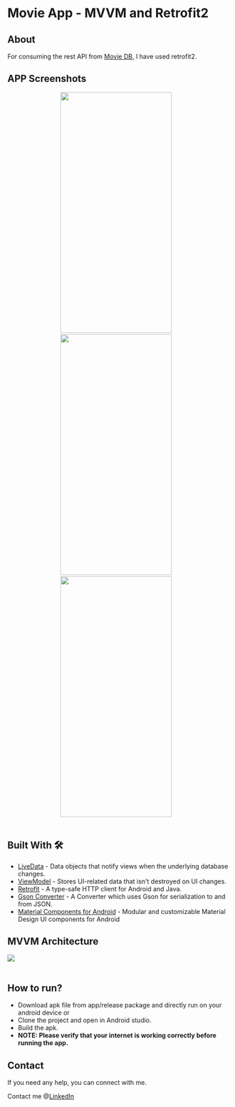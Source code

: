 # Movie App - MVVM and Retrofit2

## About
For consuming the rest API from <a href="https://developers.themoviedb.org/3/movies/get-popular-movies" target="_blank">Movie DB</a>, I have used retrofit2.
<br>

## APP Screenshots
<div align="center">
<img width="250" height="541" class="img-fluid text-center" src="https://user-images.githubusercontent.com/35829879/92633121-eddcd680-f2ef-11ea-82dc-2fce81fc71d7.png"/>&nbsp;&nbsp;&nbsp;&nbsp;
<img width="250" height="541" class="img-fluid text-center" src="https://user-images.githubusercontent.com/35829879/92633155-fc2af280-f2ef-11ea-8aed-d25dcf637909.png"/>&nbsp;&nbsp;&nbsp;&nbsp;
<img width="250" height="541" class="img-fluid text-center" src="https://user-images.githubusercontent.com/35829879/92633165-fe8d4c80-f2ef-11ea-98f4-070dd1d06303.png"/>&nbsp;&nbsp;&nbsp;&nbsp;
</div>

<br>

## Built With 🛠
 - [LiveData](https://developer.android.com/topic/libraries/architecture/livedata) - Data objects that notify views when the underlying database changes.
 - [ViewModel](https://developer.android.com/topic/libraries/architecture/viewmodel) - Stores UI-related data that isn't destroyed on UI changes. 
 - [Retrofit](https://square.github.io/retrofit/) - A type-safe HTTP client for Android and Java.
 - [Gson Converter](https://github.com/google/gson) - A Converter which uses Gson for serialization to and from JSON.
 - [Material Components for Android](https://github.com/material-components/material-components-android) - Modular and customizable Material Design UI components for Android
 
## MVVM Architecture

<div class="text-center">
<img class="img-fluid text-center" src="https://miro.medium.com/max/960/1*KnYBBZIDDeg4zVDDEcLw2A.png"/>
</div>

<br>

## How to run?
* Download apk file from app/release package and directly run on your android device or
* Clone the project and open in Android studio.
* Build the apk.
* <b>NOTE: Please verify that your internet is working correctly before running the app.</b>

## Contact
If you need any help, you can connect with me.

Contact me @[LinkedIn](https://www.linkedin.com/in/sanjay15k/)
